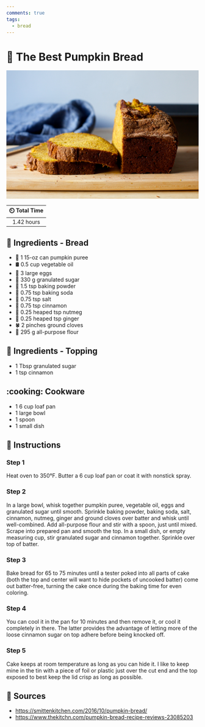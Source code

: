 ```yaml
---
comments: true
tags:
  - bread
---
```

# :jack_o_lantern: The Best Pumpkin Bread

![The Best Pumpkin Bread](../assets/images/the-best-pumpkin-bread.jpg)

| :timer_clock: Total Time |
|:-----------------------: |
| 1.42 hours |

## :salt: Ingredients - Bread

- :jack_o_lantern: 1 15-oz can pumpkin puree
- :oil_drum: 0.5 cup vegetable oil
- :egg: 3 large eggs
- :candy: 330 g granulated sugar
- :dash: 1.5 tsp baking powder
- :cup_with_straw: 0.75 tsp baking soda
- :salt: 0.75 tsp salt
- :custard:  0.75 tsp cinnamon
- :chestnut: 0.25 heaped tsp nutmeg
- :sweet_potato: 0.25 heaped tsp ginger
- :four_leaf_clover: 2 pinches ground cloves
- :ear_of_rice: 295 g all-purpose flour

## :salt: Ingredients - Topping

- 1 Tbsp granulated sugar
- 1 tsp cinnamon

## :cooking: Cookware

- 1 6 cup loaf pan
- 1 large bowl
- 1 spoon
- 1 small dish

## :pencil: Instructions

### Step 1

Heat oven to 350°F. Butter a 6 cup loaf pan or coat it with nonstick spray.

### Step 2

In a large bowl, whisk together pumpkin puree, vegetable oil, eggs and granulated sugar until smooth. Sprinkle baking
powder, baking soda, salt, cinnamon, nutmeg, ginger and ground cloves over batter and whisk until well-combined. Add
all-purpose flour and stir with a spoon, just until mixed. Scrape into prepared pan and smooth the top. In a small dish,
or empty measuring cup, stir granulated sugar and cinnamon together. Sprinkle over top of batter.

### Step 3

Bake bread for 65 to 75 minutes until a tester poked into all parts of cake (both the top and center will want to hide
pockets of uncooked batter) come out batter-free, turning the cake once during the baking time for even coloring.

### Step 4

You can cool it in the pan for 10 minutes and then remove it, or cool it completely in there. The latter provides the
advantage of letting more of the loose cinnamon sugar on top adhere before being knocked off.

### Step 5

Cake keeps at room temperature as long as you can hide it. I like to keep mine in the tin with a piece of foil or
plastic just over the cut end and the top exposed to best keep the lid crisp as long as possible.

## :link: Sources

- <https://smittenkitchen.com/2016/10/pumpkin-bread/>
- <https://www.thekitchn.com/pumpkin-bread-recipe-reviews-23085203>
